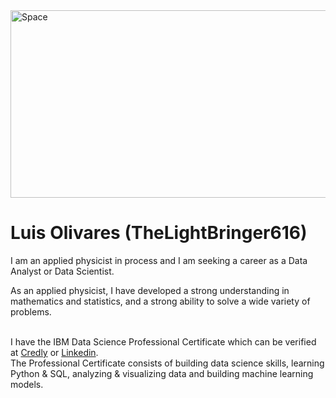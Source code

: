 <img src="https://th.bing.com/th/id/R.2e587dbea1d84bfb4fbde8b5f1ee4736?rik=cgg9CiIqO3GJ%2bQ&riu=http%3a%2f%2fwallup.net%2fwp-content%2fuploads%2f2016%2f01%2f310935-space-stars-nebula.jpg&ehk=gKoTIUBKg36uJ3YLgK19DTFf6Ska7zrS8s%2fWVur9Gw8%3d&risl=&pid=ImgRaw&r=0" alt="Space" width="1500" height="300">

# Luis Olivares (TheLightBringer616)

I am an applied physicist in process and I am seeking a career as a Data Analyst or Data Scientist.
<br>

As an applied physicist, I have developed a strong understanding in mathematics and statistics, and a strong ability to solve a wide variety of problems.
<br>
<br>

I have the IBM Data Science Professional Certificate which can be verified at <a href="https://www.credly.com/users/luis-carlos-olivares-rueda">Credly</a> or <a href="https://www.linkedin.com/in/luis-carlos-olivares-rueda-444a44249">Linkedin</a>. <br>
The Professional Certificate consists of building data science skills, learning Python & SQL, analyzing & visualizing data and building machine learning models. 






<!--
**TheLightBringer616/TheLightBringer616** is a ✨ _special_ ✨ repository because its `README.md` (this file) appears on your GitHub profile.

Here are some ideas to get you started:

- 🔭 I’m currently working on ...
- 🌱 I’m currently learning ...
- 👯 I’m looking to collaborate on ...
- 🤔 I’m looking for help with ...
- 💬 Ask me about ...
- 📫 How to reach me: ...
- 😄 Pronouns: ...
- ⚡ Fun fact: ...
-->
